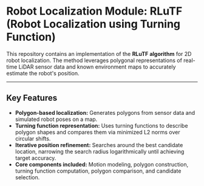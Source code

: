 # Robot Localization Module: RLuTF (Robot Localization using Turning Function)

This repository contains an implementation of the **RLuTF algorithm** for 2D robot localization. The method leverages polygonal representations of real-time LiDAR sensor data and known environment maps to accurately estimate the robot's position.

---

## Key Features

- **Polygon-based localization:** Generates polygons from sensor data and simulated robot poses on a map.
- **Turning function representation:** Uses turning functions to describe polygon shapes and compares them via minimized L2 norms over circular shifts.
- **Iterative position refinement:** Searches around the best candidate location, narrowing the search radius logarithmically until achieving target accuracy.
- **Core components included:** Motion modeling, polygon construction, turning function computation, polygon comparison, and candidate selection.

